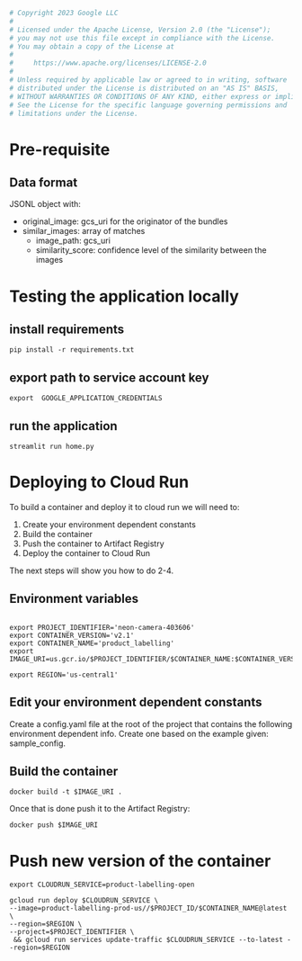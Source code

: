 ```python
# Copyright 2023 Google LLC
#
# Licensed under the Apache License, Version 2.0 (the "License");
# you may not use this file except in compliance with the License.
# You may obtain a copy of the License at
#
#     https://www.apache.org/licenses/LICENSE-2.0
#
# Unless required by applicable law or agreed to in writing, software
# distributed under the License is distributed on an "AS IS" BASIS,
# WITHOUT WARRANTIES OR CONDITIONS OF ANY KIND, either express or implied.
# See the License for the specific language governing permissions and
# limitations under the License.
``` 

# Pre-requisite

## Data format

JSONL object with:
- original_image: gcs_uri for the originator of the bundles
- similar_images: array of matches
    - image_path: gcs_uri
    - similarity_score: confidence level of the similarity between the images

# Testing the application locally

## install requirements

```shell
pip install -r requirements.txt 
```

## export path to service account key 

```shell
export  GOOGLE_APPLICATION_CREDENTIALS
```

## run the application
```shell
streamlit run home.py 
```


# Deploying to Cloud Run

To build a container and deploy it to cloud run we will need to: 

1. Create your environment dependent constants
2. Build the container
3. Push the container to Artifact Registry
4. Deploy the container to Cloud Run

The next steps will show you how to do 2-4.

## Environment variables
```shell

export PROJECT_IDENTIFIER='neon-camera-403606'
export CONTAINER_VERSION='v2.1'
export CONTAINER_NAME='product_labelling'
export IMAGE_URI=us.gcr.io/$PROJECT_IDENTIFIER/$CONTAINER_NAME:$CONTAINER_VERSION

export REGION='us-central1'

```
## Edit your environment dependent constants

Create a config.yaml file at the root of the project that contains the following environment dependent info. Create one based on the example given: sample_config.

## Build the container
```shell
docker build -t $IMAGE_URI .
```
Once that is done push it to the Artifact Registry: 

```shell
docker push $IMAGE_URI
```

# Push new version of the container

```shell
export CLOUDRUN_SERVICE=product-labelling-open
```

```shell
gcloud run deploy $CLOUDRUN_SERVICE \
--image=product-labelling-prod-us//$PROJECT_ID/$CONTAINER_NAME@latest \
--region=$REGION \
--project=$PROJECT_IDENTIFIER \
 && gcloud run services update-traffic $CLOUDRUN_SERVICE --to-latest --region=$REGION
```